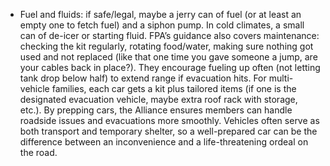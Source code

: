 - Fuel and fluids: if safe/legal, maybe a jerry can of fuel (or at least an empty one to fetch fuel) and a siphon pump. In cold climates, a small can of de-icer or starting fluid.
FPA’s guidance also covers maintenance: checking the kit regularly, rotating food/water, making sure nothing got used and not replaced (like that one time you gave someone a jump, are your cables back in place?). They encourage fueling up often (not letting tank drop below half) to extend range if evacuation hits. For multi-vehicle families, each car gets a kit plus tailored items (if one is the designated evacuation vehicle, maybe extra roof rack with storage, etc.). By prepping cars, the Alliance ensures members can handle roadside issues and evacuations more smoothly. Vehicles often serve as both transport and temporary shelter, so a well-prepared car can be the difference between an inconvenience and a life-threatening ordeal on the road.